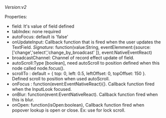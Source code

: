 *Version:v2*

Properties:
- field: It's value of field defined
- tabIndex: none required
- autoFocus: default is 'false'
- onUpdateInput: Callback function that is fired when the user updates the TextField. *Signature:* function(value:String, eventElemment:{source:['change','select','change_by_broadcast' ]}, event:NativeEventReact)
- broadcastChannel: Channel of record effect update of field.
- autoScroll:Type [boolean], need autoScroll to position defined when this node called node.focus().
- scrollTo : default = {
            top: 0,
            left: 0.5,
            leftOffset: 0,
            topOffset: 150
        }. Defined scroll to position when used autoScroll.  
- onFocus : function(event:EventNativeReact){}. Callback function fired when the InputLook focused.
- onBlur: function(event:EventNativeReact). Callback function fired when this is blur.
- onOpen: function(isOpen:boolean), Callback function fired when popover lookup is open or close. Ex: use for lock scroll.

    
